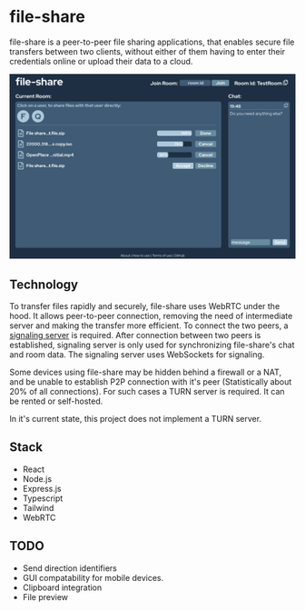 # file-share

file-share is a peer-to-peer file sharing applications, that enables secure file transfers between two clients, without either of them having to enter their credentials online or upload their data to a cloud.


![image](Example.png)

## Technology

To transfer files rapidly and securely, file-share uses WebRTC under the hood. It allows peer-to-peer connection, removing the need of intermediate server and making the transfer more efficient. To connect the two peers, a [signaling server](https://github.com/benasvaleika/file-share/) is required. After connection between two peers is established, signaling server is only used for synchronizing file-share's chat and room data. The signaling server uses WebSockets for signaling.

Some devices using file-share may be hidden behind a firewall or a NAT, and be unable to establish P2P connection with it's peer (Statistically about 20% of all connections). For such cases a TURN server is required. It can be rented or self-hosted. 

In it's current state, this project does not implement a TURN server.

## Stack

- React
- Node.js
- Express.js
- Typescript
- Tailwind
- WebRTC

## TODO

- Send direction identifiers
- GUI compatability for mobile devices.
- Clipboard integration
- File preview

